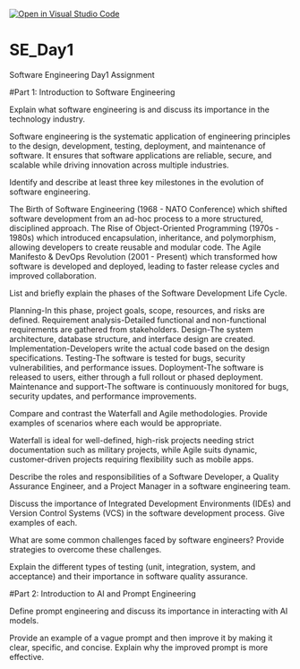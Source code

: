 [![Open in Visual Studio Code](https://classroom.github.com/assets/open-in-vscode-2e0aaae1b6195c2367325f4f02e2d04e9abb55f0b24a779b69b11b9e10269abc.svg)](https://classroom.github.com/online_ide?assignment_repo_id=18419093&assignment_repo_type=AssignmentRepo)
# SE_Day1
Software Engineering Day1 Assignment

#Part 1: Introduction to Software Engineering

Explain what software engineering is and discuss its importance in the technology industry.

Software engineering is the systematic application of engineering principles to the design, development, testing, deployment, and maintenance of software. It ensures that software applications are reliable, secure, and scalable while driving innovation across multiple industries.

Identify and describe at least three key milestones in the evolution of software engineering.

The Birth of Software Engineering (1968 - NATO Conference) which shifted software development from an ad-hoc process to a more structured, disciplined approach.
The Rise of Object-Oriented Programming (1970s - 1980s) which introduced encapsulation, inheritance, and polymorphism, allowing developers to create reusable and modular code.
The Agile Manifesto & DevOps Revolution (2001 - Present) which transformed how software is developed and deployed, leading to faster release cycles and improved collaboration.

List and briefly explain the phases of the Software Development Life Cycle.

Planning-In this phase, project goals, scope, resources, and risks are defined.
Requirement analysis-Detailed functional and non-functional requirements are gathered from stakeholders.
Design-The system architecture, database structure, and interface design are created.
Implementation-Developers write the actual code based on the design specifications.
Testing-The software is tested for bugs, security vulnerabilities, and performance issues.
Doployment-The software is released to users, either through a full rollout or phased deployment.
Maintenance and support-The software is continuously monitored for bugs, security updates, and performance improvements.

Compare and contrast the Waterfall and Agile methodologies. Provide examples of scenarios where each would be appropriate.

Waterfall is ideal for well-defined, high-risk projects needing strict documentation such as military projects, while Agile suits dynamic, customer-driven projects requiring flexibility such as mobile apps.

Describe the roles and responsibilities of a Software Developer, a Quality Assurance Engineer, and a Project Manager in a software engineering team.


Discuss the importance of Integrated Development Environments (IDEs) and Version Control Systems (VCS) in the software development process. Give examples of each.


What are some common challenges faced by software engineers? Provide strategies to overcome these challenges.


Explain the different types of testing (unit, integration, system, and acceptance) and their importance in software quality assurance.


#Part 2: Introduction to AI and Prompt Engineering


Define prompt engineering and discuss its importance in interacting with AI models.


Provide an example of a vague prompt and then improve it by making it clear, specific, and concise. Explain why the improved prompt is more effective.
